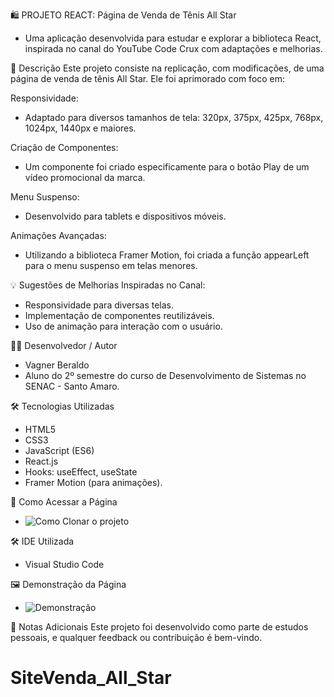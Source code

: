 🛍️ PROJETO REACT: Página de Venda de Tênis All Star
- Uma aplicação desenvolvida para estudar e explorar a biblioteca React, inspirada no canal do YouTube Code Crux com adaptações e melhorias.


📖 Descrição
Este projeto consiste na replicação, com modificações, de uma página de venda de tênis All Star. Ele foi aprimorado com foco em:

Responsividade:
- Adaptado para diversos tamanhos de tela: 320px, 375px, 425px, 768px, 1024px, 1440px e maiores.

Criação de Componentes:
- Um componente foi criado especificamente para o botão Play de um vídeo promocional da marca.

Menu Suspenso:
- Desenvolvido para tablets e dispositivos móveis.

Animações Avançadas:
- Utilizando a biblioteca Framer Motion, foi criada a função appearLeft para o menu suspenso em telas menores.

💡 Sugestões de Melhorias Inspiradas no Canal:
- Responsividade para diversas telas.
- Implementação de componentes reutilizáveis.
- Uso de animação para interação com o usuário.

👩‍💻 Desenvolvedor / Autor
- Vagner Beraldo
- Aluno do 2º semestre do curso de Desenvolvimento de Sistemas no SENAC - Santo Amaro.

🛠️ Tecnologias Utilizadas
- HTML5
- CSS3
- JavaScript (ES6)
- React.js
- Hooks: useEffect, useState
- Framer Motion (para animações).

🚀 Como Acessar a Página
- ![Como Clonar o projeto](https://github.com/VagnerBeraldo/readme/blob/main/midias/gitClone.png)

🛠️ IDE Utilizada
- Visual Studio Code

🖼️ Demonstração da Página
- ![Demonstração](https://github.com/VagnerBeraldo/readme/blob/main/midias/Estudo%20React.gif)

📝 Notas Adicionais
Este projeto foi desenvolvido como parte de estudos pessoais, e qualquer feedback ou contribuição é bem-vindo.

# SiteVenda_All_Star
